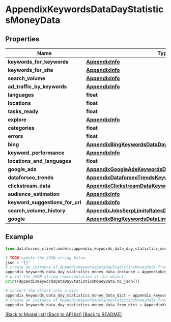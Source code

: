 # AppendixKeywordsDataDayStatisticsMoneyData


## Properties

Name | Type | Description | Notes
------------ | ------------- | ------------- | -------------
**keywords_for_keywords** | [**AppendixInfo**](AppendixInfo.md) |  | [optional] 
**keywords_for_site** | [**AppendixInfo**](AppendixInfo.md) |  | [optional] 
**search_volume** | [**AppendixInfo**](AppendixInfo.md) |  | [optional] 
**ad_traffic_by_keywords** | [**AppendixInfo**](AppendixInfo.md) |  | [optional] 
**languages** | **float** |  | [optional] 
**locations** | **float** |  | [optional] 
**tasks_ready** | **float** |  | [optional] 
**explore** | [**AppendixInfo**](AppendixInfo.md) |  | [optional] 
**categories** | **float** |  | [optional] 
**errors** | **float** |  | [optional] 
**bing** | [**AppendixBingKeywordsDataDayStatisticsDataInfo**](AppendixBingKeywordsDataDayStatisticsDataInfo.md) |  | [optional] 
**keyword_performance** | [**AppendixInfo**](AppendixInfo.md) |  | [optional] 
**locations_and_languages** | **float** |  | [optional] 
**google_ads** | [**AppendixGoogleAdsKeywordsDataLimitsRatesDataInfo**](AppendixGoogleAdsKeywordsDataLimitsRatesDataInfo.md) |  | [optional] 
**dataforseo_trends** | [**AppendixDataforseoTrendsKeywordsDataLimitsRatesDataInfo**](AppendixDataforseoTrendsKeywordsDataLimitsRatesDataInfo.md) |  | [optional] 
**clickstream_data** | [**AppendixClickstreamDataKeywordsDataLimitsRatesDataInfo**](AppendixClickstreamDataKeywordsDataLimitsRatesDataInfo.md) |  | [optional] 
**audience_estimation** | [**AppendixInfo**](AppendixInfo.md) |  | [optional] 
**keyword_suggestions_for_url** | [**AppendixInfo**](AppendixInfo.md) |  | [optional] 
**search_volume_history** | [**AppendixJobsSerpLimitsRatesDataInfo**](AppendixJobsSerpLimitsRatesDataInfo.md) |  | [optional] 
**google** | [**AppendixBingKeywordsDataLimitsRatesDataInfo**](AppendixBingKeywordsDataLimitsRatesDataInfo.md) |  | [optional] 

## Example

```python
from dataforseo_client.models.appendix_keywords_data_day_statistics_money_data import AppendixKeywordsDataDayStatisticsMoneyData

# TODO update the JSON string below
json = "{}"
# create an instance of AppendixKeywordsDataDayStatisticsMoneyData from a JSON string
appendix_keywords_data_day_statistics_money_data_instance = AppendixKeywordsDataDayStatisticsMoneyData.from_json(json)
# print the JSON string representation of the object
print(AppendixKeywordsDataDayStatisticsMoneyData.to_json())

# convert the object into a dict
appendix_keywords_data_day_statistics_money_data_dict = appendix_keywords_data_day_statistics_money_data_instance.to_dict()
# create an instance of AppendixKeywordsDataDayStatisticsMoneyData from a dict
appendix_keywords_data_day_statistics_money_data_from_dict = AppendixKeywordsDataDayStatisticsMoneyData.from_dict(appendix_keywords_data_day_statistics_money_data_dict)
```
[[Back to Model list]](../README.md#documentation-for-models) [[Back to API list]](../README.md#documentation-for-api-endpoints) [[Back to README]](../README.md)


